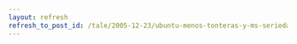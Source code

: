 ```yaml
---
layout: refresh
refresh_to_post_id: /tale/2005-12-23/ubuntu-menos-tonteras-y-ms-seriedad-por-favor
---
```

